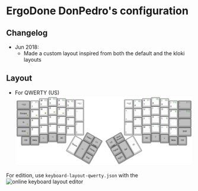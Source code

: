 # ErgoDone DonPedro's configuration

## Changelog

* Jun 2018:
  * Made a custom layout inspired from both the default and the kloki layouts

## Layout
* For QWERTY (US)
![QWERTY](https://github.com/lilorox/qmk_firmware/raw/ergo-don-pedro/keyboards/ergodone/keymaps/pedro2/keyboard-layout-qwerty.png)

For edition, use `keyboard-layout-qwerty.json` with the ![online keyboard layout editor](http://www.keyboard-layout-editor.com)
